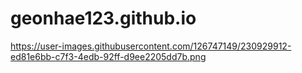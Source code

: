 # geonhae123.github.io
https://user-images.githubusercontent.com/126747149/230929912-ed81e6bb-c7f3-4edb-92ff-d9ee2205dd7b.png
